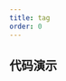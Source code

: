 ```yaml
---
title: tag
order: 0
---
```


## 代码演示

<code src="../demo/index.tsx" height="500px" iframe="760px" title="基础使用"></code>
